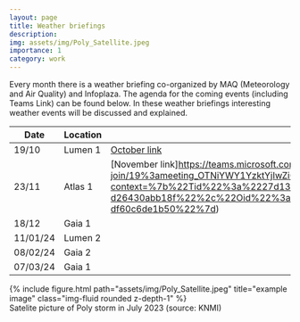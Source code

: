 ```yaml
---
layout: page
title: Weather briefings
description: 
img: assets/img/Poly_Satellite.jpeg
importance: 1
category: work
---
```


Every month there is a weather briefing co-organized by MAQ (Meteorology and Air Quality) and Infoplaza. The agenda for the coming events (including Teams Link) can be found below. In these weather briefings interesting weather events will be discussed and explained. 


| Date        | Location    | Teams Link|
| ----------- | ----------- | -----------|
| 19/10       | Lumen 1     | [October link](https://teams.microsoft.com/l/meetup-join/19%3ameeting_MjAyNDBmNjktODMyZS00NTg1LWI1Y2MtZWMyYzBiMWUxYjNk%40thread.v2/0?context=%7b%22Tid%22%3a%2227d137e5-761f-4dc1-af88-d26430abb18f%22%2c%22Oid%22%3a%22831edf4e-8261-40c3-87db-df60c6de1b50%22%7d) |
| 23/11       | Atlas 1     | [November link]https://teams.microsoft.com/l/meetup-join/19%3ameeting_OTNiYWY1YzktYjIwZi00ZmU2LTk4ODEtNzE0OTJiNmIxNzgy%40thread.v2/0?context=%7b%22Tid%22%3a%2227d137e5-761f-4dc1-af88-d26430abb18f%22%2c%22Oid%22%3a%22831edf4e-8261-40c3-87db-df60c6de1b50%22%7d) |
| 18/12       | Gaia 1      | |
| 11/01/24    | Lumen 2     | |
| 08/02/24    | Gaia 2      | |
| 07/03/24    | Gaia 1      | |

<div class="row">
    <div class="col-sm mt-3 mt-md-0">
        {% include figure.html path="assets/img/Poly_Satellite.jpeg" title="example image" class="img-fluid rounded z-depth-1" %}
    </div>
</div>
<div class="caption">
    Satelite picture of Poly storm in July 2023 (source: KNMI)
</div>
